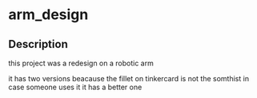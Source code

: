 # arm_design

## Description

this project was a redesign on a robotic arm 

it has two versions beacause the fillet on tinkercard is not the somthist in case someone uses it it has a better one 

